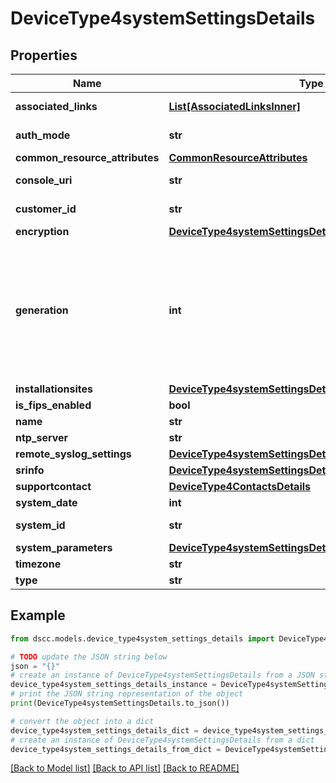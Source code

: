 # DeviceType4systemSettingsDetails


## Properties

Name | Type | Description | Notes
------------ | ------------- | ------------- | -------------
**associated_links** | [**List[AssociatedLinksInner]**](AssociatedLinksInner.md) | Associated Links Details | [optional] 
**auth_mode** | **str** | Password Authentication Mode | [optional] 
**common_resource_attributes** | [**CommonResourceAttributes**](CommonResourceAttributes.md) |  | [optional] 
**console_uri** | **str** | consoleUri for detailed storage object  | [optional] 
**customer_id** | **str** | The customer application identifier | [optional] 
**encryption** | [**DeviceType4systemSettingsDetailsEncryption**](DeviceType4systemSettingsDetailsEncryption.md) |  | [optional] 
**generation** | **int** | A monotonically increasing value. This value updates when the resource is updated and can be used as a short way to determine if a resource has changed or which of two different copies of a resource is more up to date. | [optional] 
**installationsites** | [**DeviceType4systemSettingsDetailsInstallationsites**](DeviceType4systemSettingsDetailsInstallationsites.md) |  | [optional] 
**is_fips_enabled** | **bool** | Apply FIPS Standard | [optional] 
**name** | **str** | system name | [optional] 
**ntp_server** | **str** | ntp server | [optional] 
**remote_syslog_settings** | [**DeviceType4systemSettingsDetailsRemoteSyslogSettings**](DeviceType4systemSettingsDetailsRemoteSyslogSettings.md) |  | [optional] 
**srinfo** | [**DeviceType4systemSettingsDetailsSrinfo**](DeviceType4systemSettingsDetailsSrinfo.md) |  | [optional] 
**supportcontact** | [**DeviceType4ContactsDetails**](DeviceType4ContactsDetails.md) |  | [optional] 
**system_date** | **int** | system date time | [optional] 
**system_id** | **str** | SystemId/serialNumber of the array. | [optional] 
**system_parameters** | [**DeviceType4systemSettingsDetailsSystemParameters**](DeviceType4systemSettingsDetailsSystemParameters.md) |  | [optional] 
**timezone** | **str** | system time zone | [optional] 
**type** | **str** | The type of resource. | [optional] 

## Example

```python
from dscc.models.device_type4system_settings_details import DeviceType4systemSettingsDetails

# TODO update the JSON string below
json = "{}"
# create an instance of DeviceType4systemSettingsDetails from a JSON string
device_type4system_settings_details_instance = DeviceType4systemSettingsDetails.from_json(json)
# print the JSON string representation of the object
print(DeviceType4systemSettingsDetails.to_json())

# convert the object into a dict
device_type4system_settings_details_dict = device_type4system_settings_details_instance.to_dict()
# create an instance of DeviceType4systemSettingsDetails from a dict
device_type4system_settings_details_from_dict = DeviceType4systemSettingsDetails.from_dict(device_type4system_settings_details_dict)
```
[[Back to Model list]](../README.md#documentation-for-models) [[Back to API list]](../README.md#documentation-for-api-endpoints) [[Back to README]](../README.md)


